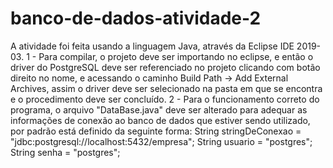 # banco-de-dados-atividade-2

A atividade foi feita usando a linguagem Java, através da Eclipse IDE 2019-03.
1 - Para compilar, o projeto deve ser importando no eclipse, e então o driver do PostgreSQL deve ser referenciado no projeto clicando com botão direito no nome, e acessando o caminho Build Path -> Add External Archives, assim o driver deve ser selecionado na pasta em que se encontra e o procedimento deve ser concluído.
2 - Para o funcionamento correto do programa, o arquivo "DataBase.java" deve ser alterado para adequar as informações de conexão ao banco de dados que estiver sendo utilizado, por padrão está definido da seguinte forma:
    String stringDeConexao = "jdbc:postgresql://localhost:5432/empresa";
		String usuario = "postgres";
		String senha = "postgres";
